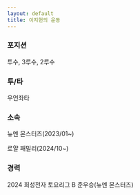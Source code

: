 ```yaml
---
layout: default
title: 이지헌의 운동
---
```

<section id="sports">
    <div class="text-center">
        <h3>포지션</h3>
        <p>투수, 3루수, 2루수</p>
        <h3>투/타</h3>
        <p>우언좌타</p>
        <h3>소속</h3>
        <p>뉴멘 몬스터즈(2023/01~)</p>
        <p>로얄 패밀리(2024/10~)</p>
        <h3>경력</h3>
        <p>2024 희성전자 토요리그 B 준우승(뉴멘 몬스터즈)</p>
    </div>
<div style="display:none;"class="text-center" markdown="1">
# 야구
- 포지션: 투수, 3루수, 2루수
- 투/타: 우언좌타
- 소속
    - 뉴멘 몬스터즈(2023/01~)
    - 로얄 패밀리(2024/10~)
- 경력
    - 2024 희성전자 토요리그 B 준우승(뉴멘 몬스터즈)
# 태권도 
</div>
</section>